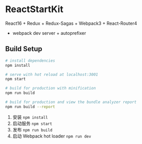 # ReactStartKit

React16 + Redux + Redux-Sagas + Webpack3 + React-Router4
+ webpack dev server + autoprefixer


## Build Setup

```bash
# install dependencies
npm install

# serve with hot reload at localhost:3001
npm start

# build for production with minification
npm run build

# build for production and view the bundle analyzer report
npm run build --report
```

1. 安装 ```npm install```
2. 启动服务 ```npm start```
3. 发布 ```npm run build```
4. 启动 Webpack hot loader ```npm run dev```